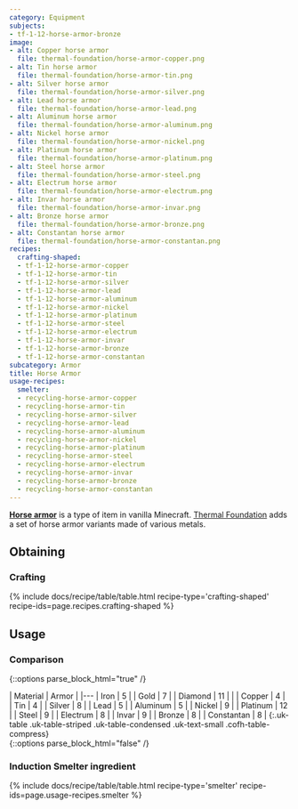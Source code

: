 ```yaml
---
category: Equipment
subjects:
- tf-1-12-horse-armor-bronze
image:
- alt: Copper horse armor
  file: thermal-foundation/horse-armor-copper.png
- alt: Tin horse armor
  file: thermal-foundation/horse-armor-tin.png
- alt: Silver horse armor
  file: thermal-foundation/horse-armor-silver.png
- alt: Lead horse armor
  file: thermal-foundation/horse-armor-lead.png
- alt: Aluminum horse armor
  file: thermal-foundation/horse-armor-aluminum.png
- alt: Nickel horse armor
  file: thermal-foundation/horse-armor-nickel.png
- alt: Platinum horse armor
  file: thermal-foundation/horse-armor-platinum.png
- alt: Steel horse armor
  file: thermal-foundation/horse-armor-steel.png
- alt: Electrum horse armor
  file: thermal-foundation/horse-armor-electrum.png
- alt: Invar horse armor
  file: thermal-foundation/horse-armor-invar.png
- alt: Bronze horse armor
  file: thermal-foundation/horse-armor-bronze.png
- alt: Constantan horse armor
  file: thermal-foundation/horse-armor-constantan.png
recipes:
  crafting-shaped:
  - tf-1-12-horse-armor-copper
  - tf-1-12-horse-armor-tin
  - tf-1-12-horse-armor-silver
  - tf-1-12-horse-armor-lead
  - tf-1-12-horse-armor-aluminum
  - tf-1-12-horse-armor-nickel
  - tf-1-12-horse-armor-platinum
  - tf-1-12-horse-armor-steel
  - tf-1-12-horse-armor-electrum
  - tf-1-12-horse-armor-invar
  - tf-1-12-horse-armor-bronze
  - tf-1-12-horse-armor-constantan
subcategory: Armor
title: Horse Armor
usage-recipes:
  smelter:
  - recycling-horse-armor-copper
  - recycling-horse-armor-tin
  - recycling-horse-armor-silver
  - recycling-horse-armor-lead
  - recycling-horse-armor-aluminum
  - recycling-horse-armor-nickel
  - recycling-horse-armor-platinum
  - recycling-horse-armor-steel
  - recycling-horse-armor-electrum
  - recycling-horse-armor-invar
  - recycling-horse-armor-bronze
  - recycling-horse-armor-constantan
---
```


**[Horse armor](https://minecraft.gamepedia.com/Horse_Armor)** is a type of item
in vanilla Minecraft. [Thermal Foundation](../) adds a set
of horse armor variants made of various metals.


Obtaining
---------

### Crafting
{% include docs/recipe/table/table.html recipe-type='crafting-shaped' recipe-ids=page.recipes.crafting-shaped %}


Usage
-----

### Comparison
{::options parse_block_html="true" /}
<div class="uk-overflow-container">
| Material | Armor |
|---
| Iron | 5 |
| Gold | 7 |
| Diamond | 11 |
|
| Copper | 4 |
| Tin | 4 |
| Silver | 8 |
| Lead | 5 |
| Aluminum | 5 |
| Nickel | 9 |
| Platinum | 12 |
| Steel | 9 |
| Electrum | 8 |
| Invar | 9 |
| Bronze | 8 |
| Constantan | 8 |
{:.uk-table .uk-table-striped .uk-table-condensed .uk-text-small .cofh-table-compress}
</div>
{::options parse_block_html="false" /}

### Induction Smelter ingredient
{% include docs/recipe/table/table.html recipe-type='smelter' recipe-ids=page.usage-recipes.smelter %}
